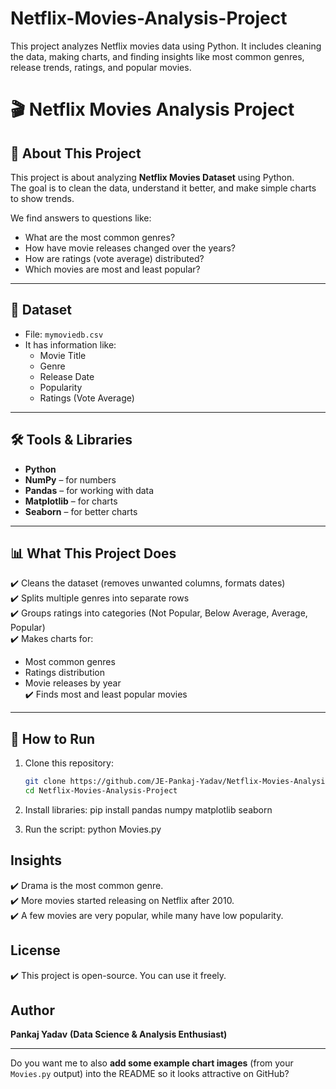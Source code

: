 # Netflix-Movies-Analysis-Project
This project analyzes Netflix movies data using Python. It includes cleaning the data, making charts, and finding insights like most common genres, release trends, ratings, and popular movies.

# 🎬 Netflix Movies Analysis Project  

## 📌 About This Project  
This project is about analyzing **Netflix Movies Dataset** using Python.  
The goal is to clean the data, understand it better, and make simple charts to show trends.  

We find answers to questions like:  
- What are the most common genres?  
- How have movie releases changed over the years?  
- How are ratings (vote average) distributed?  
- Which movies are most and least popular?  

---

## 📂 Dataset  
- File: `mymoviedb.csv`  
- It has information like:  
  - Movie Title  
  - Genre  
  - Release Date  
  - Popularity  
  - Ratings (Vote Average)  

---

## 🛠️ Tools & Libraries  
- **Python**  
- **NumPy** – for numbers  
- **Pandas** – for working with data  
- **Matplotlib** – for charts  
- **Seaborn** – for better charts  

---

## 📊 What This Project Does  
✔️ Cleans the dataset (removes unwanted columns, formats dates)  
✔️ Splits multiple genres into separate rows  
✔️ Groups ratings into categories (Not Popular, Below Average, Average, Popular)  
✔️ Makes charts for:  
   - Most common genres  
   - Ratings distribution  
   - Movie releases by year  
✔️ Finds most and least popular movies  

---

## 🚀 How to Run  
1. Clone this repository:  
   ```bash
   git clone https://github.com/JE-Pankaj-Yadav/Netflix-Movies-Analysis-Project.git
   cd Netflix-Movies-Analysis-Project

2. Install libraries:
   pip install pandas numpy matplotlib seaborn

3. Run the script:
   python Movies.py

## Insights
✔️ Drama is the most common genre.<br>
✔️ More movies started releasing on Netflix after 2010.<br>
✔️ A few movies are very popular, while many have low popularity.

## License
✔️ This project is open-source. You can use it freely.

## Author
**Pankaj Yadav**
**(Data Science & Analysis Enthusiast)**


---

Do you want me to also **add some example chart images** (from your `Movies.py` output) into the README so it looks attractive on GitHub?

